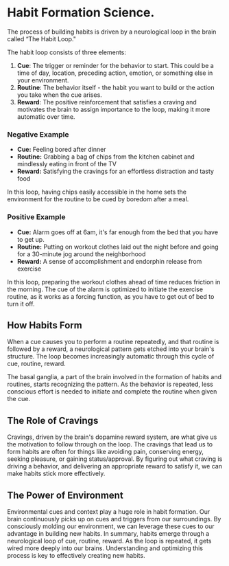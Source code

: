 # Habit Formation Science. 

The process of building habits is driven by a neurological loop in the brain called “The Habit Loop."

The habit loop consists of three elements:

1. **Cue**: The trigger or reminder for the behavior to start. This could be a time of day, location, preceding action, emotion, or something else in your environment.
2. **Routine**: The behavior itself - the habit you want to build or the action you take when the cue arises.
3. **Reward**: The positive reinforcement that satisfies a craving and motivates the brain to assign importance to the loop, making it more automatic over time.


### Negative Example
- **Cue:** Feeling bored after dinner
- **Routine:** Grabbing a bag of chips from the kitchen cabinet and mindlessly eating in front of the TV
- **Reward:** Satisfying the cravings for an effortless distraction and tasty food

In this loop, having chips easily accessible in the home sets the environment for the routine to be cued by boredom after a meal.

### Positive Example
- **Cue:** Alarm goes off at 6am, it's far enough from the bed that you have to get up.
- **Routine:** Putting on workout clothes laid out the night before and going for a 30-minute jog around the neighborhood
- **Reward:** A sense of accomplishment and endorphin release from exercise

In this loop, preparing the workout clothes ahead of time reduces friction in the morning. The cue of the alarm is optimized to initiate the exercise routine, as it works as a forcing function, as you have to get out of bed to turn it off.



## How Habits Form

When a cue causes you to perform a routine repeatedly, and that routine is followed by a reward, a neurological pattern gets etched into your brain's structure. The loop becomes increasingly automatic through this cycle of cue, routine, reward.

The basal ganglia, a part of the brain involved in the formation of habits and routines, starts recognizing the pattern. As the behavior is repeated, less conscious effort is needed to initiate and complete the routine when given the cue.

## The Role of Cravings

Cravings, driven by the brain's dopamine reward system, are what give us the motivation to follow through on the loop. The cravings that lead us to form habits are often for things like avoiding pain, conserving energy, seeking pleasure, or gaining status/approval.
By figuring out what craving is driving a behavior, and delivering an appropriate reward to satisfy it, we can make habits stick more effectively.

## The Power of Environment

Environmental cues and context play a huge role in habit formation. Our brain continuously picks up on cues and triggers from our surroundings. By consciously molding our environment, we can leverage these cues to our advantage in building new habits.
In summary, habits emerge through a neurological loop of cue, routine, reward. As the loop is repeated, it gets wired more deeply into our brains. Understanding and optimizing this process is key to effectively creating new habits.

